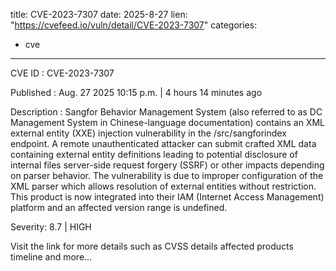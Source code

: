  
title: CVE-2023-7307
date: 2025-8-27
lien: "https://cvefeed.io/vuln/detail/CVE-2023-7307"
categories:
  - cve
---

CVE ID : CVE-2023-7307

Published :  Aug. 27
2025
10:15 p.m. | 4 hours
14 minutes ago

Description : Sangfor Behavior Management System (also referred to as DC Management System in Chinese-language documentation) contains an XML external entity (XXE) injection vulnerability in the /src/sangforindex endpoint. A remote unauthenticated attacker can submit crafted XML data containing external entity definitions
leading to potential disclosure of internal files
server-side request forgery (SSRF)
or other impacts depending on parser behavior. The vulnerability is due to improper configuration of the XML parser
which allows resolution of external entities without restriction. This product is now integrated into their IAM (Internet Access Management) platform and an affected version range is undefined.

Severity: 8.7 | HIGH

Visit the link for more details
such as CVSS details
affected products
timeline
and more...
